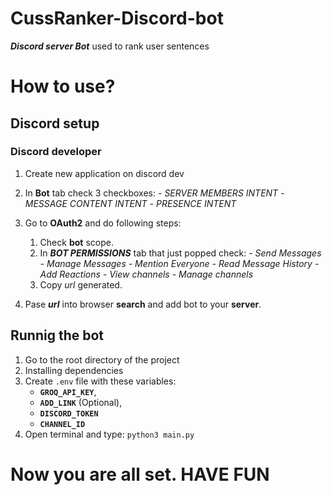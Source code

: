 # CussRanker-Discord-bot
***Discord server Bot*** used to rank user sentences

# How to use?

## Discord setup

### Discord developer

1. Create new application on discord dev
2. In **Bot** tab check 3 checkboxes:
    _- SERVER MEMBERS INTENT_
    _- MESSAGE CONTENT INTENT_
    _- PRESENCE INTENT_

3. Go to **OAuth2** and do following steps:
    1. Check **bot** scope.
    2. In ***BOT PERMISSIONS*** tab that just popped check:
        _- Send Messages_
        _- Manage Messages_
        _- Mention Everyone_
        _- Read Message History_
        _- Add Reactions_
        _- View channels_
        _- Manage channels_
    3. Copy _url_ generated.

4. Pase ***url*** into browser **search** and add bot to your **server**.

## Runnig the bot

1. Go to the root directory of the project
2. Installing dependencies
3. Create `.env` file with these variables:
    - **`GROQ_API_KEY`**,
    - **`ADD_LINK`** (Optional),
    - **`DISCORD_TOKEN`**
    - **`CHANNEL_ID`**
4. Open terminal and type: `python3 main.py`

# Now you are all set. **HAVE FUN**


     

